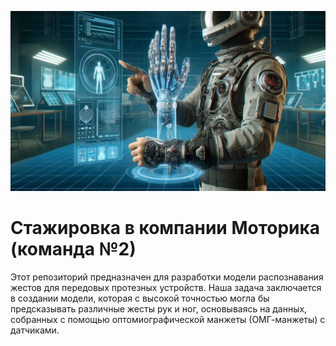 ![readme pic](https://github.com/DenisBaburin/DS_projects/blob/main/motorika_internship_readme_pic2.jpg)
# Стажировка в компании Моторика (команда №2)
Этот репозиторий предназначен для разработки модели распознавания жестов для передовых протезных устройств. Наша задача заключается в создании модели, которая с высокой точностью могла бы предсказывать различные жесты рук и ног, основываясь на данных, собранных с помощью оптомиографической манжеты (ОМГ-манжеты) с датчиками. 
